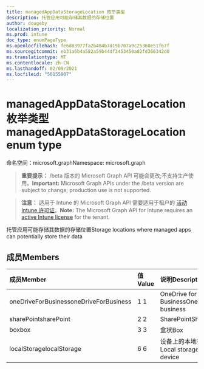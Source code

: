 ```yaml
---
title: managedAppDataStorageLocation 枚举类型
description: 托管应用可能存储其数据的存储位置
author: dougeby
localization_priority: Normal
ms.prod: intune
doc_type: enumPageType
ms.openlocfilehash: fe6d83977fa2b484b7d19b707a9c25360e51f67f
ms.sourcegitcommit: eb31a6b4a582a59b44df3453450a82fd366342d0
ms.translationtype: MT
ms.contentlocale: zh-CN
ms.lasthandoff: 02/09/2021
ms.locfileid: "50155907"
---
```

# <a name="managedappdatastoragelocation-enum-type"></a><span data-ttu-id="befa5-103">managedAppDataStorageLocation 枚举类型</span><span class="sxs-lookup"><span data-stu-id="befa5-103">managedAppDataStorageLocation enum type</span></span>

<span data-ttu-id="befa5-104">命名空间：microsoft.graph</span><span class="sxs-lookup"><span data-stu-id="befa5-104">Namespace: microsoft.graph</span></span>

> <span data-ttu-id="befa5-105">**重要提示：** /beta 版本的 Microsoft Graph API 可能会更改;不支持生产使用。</span><span class="sxs-lookup"><span data-stu-id="befa5-105">**Important:** Microsoft Graph APIs under the /beta version are subject to change; production use is not supported.</span></span>

> <span data-ttu-id="befa5-106">**注意：** 适用于 Intune 的 Microsoft Graph API 需要适用于租户的 [活动 Intune 许可证](https://go.microsoft.com/fwlink/?linkid=839381)。</span><span class="sxs-lookup"><span data-stu-id="befa5-106">**Note:** The Microsoft Graph API for Intune requires an [active Intune license](https://go.microsoft.com/fwlink/?linkid=839381) for the tenant.</span></span>

<span data-ttu-id="befa5-107">托管应用可能存储其数据的存储位置</span><span class="sxs-lookup"><span data-stu-id="befa5-107">Storage locations where managed apps can potentially store their data</span></span>

## <a name="members"></a><span data-ttu-id="befa5-108">成员</span><span class="sxs-lookup"><span data-stu-id="befa5-108">Members</span></span>
|<span data-ttu-id="befa5-109">成员</span><span class="sxs-lookup"><span data-stu-id="befa5-109">Member</span></span>|<span data-ttu-id="befa5-110">值</span><span class="sxs-lookup"><span data-stu-id="befa5-110">Value</span></span>|<span data-ttu-id="befa5-111">说明</span><span class="sxs-lookup"><span data-stu-id="befa5-111">Description</span></span>|
|:---|:---|:---|
|<span data-ttu-id="befa5-112">oneDriveForBusiness</span><span class="sxs-lookup"><span data-stu-id="befa5-112">oneDriveForBusiness</span></span>|<span data-ttu-id="befa5-113">1 </span><span class="sxs-lookup"><span data-stu-id="befa5-113">1</span></span>|<span data-ttu-id="befa5-114">OneDrive for Business</span><span class="sxs-lookup"><span data-stu-id="befa5-114">OneDrive for business</span></span>|
|<span data-ttu-id="befa5-115">sharePoint</span><span class="sxs-lookup"><span data-stu-id="befa5-115">sharePoint</span></span>|<span data-ttu-id="befa5-116">2 </span><span class="sxs-lookup"><span data-stu-id="befa5-116">2</span></span>|<span data-ttu-id="befa5-117">SharePoint</span><span class="sxs-lookup"><span data-stu-id="befa5-117">SharePoint</span></span>|
|<span data-ttu-id="befa5-118">box</span><span class="sxs-lookup"><span data-stu-id="befa5-118">box</span></span>|<span data-ttu-id="befa5-119">3 </span><span class="sxs-lookup"><span data-stu-id="befa5-119">3</span></span>|<span data-ttu-id="befa5-120">盒状</span><span class="sxs-lookup"><span data-stu-id="befa5-120">Box</span></span>|
|<span data-ttu-id="befa5-121">localStorage</span><span class="sxs-lookup"><span data-stu-id="befa5-121">localStorage</span></span>|<span data-ttu-id="befa5-122">6 </span><span class="sxs-lookup"><span data-stu-id="befa5-122">6</span></span>|<span data-ttu-id="befa5-123">设备上的本地存储</span><span class="sxs-lookup"><span data-stu-id="befa5-123">Local storage on the device</span></span>|




